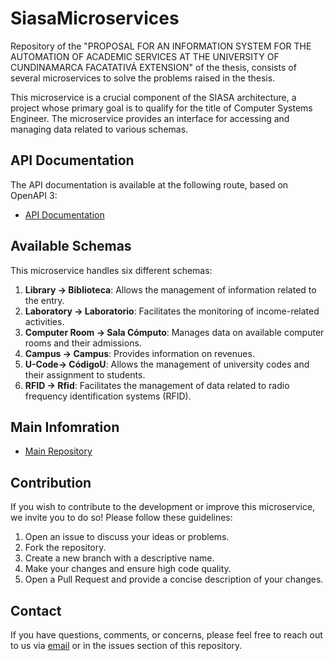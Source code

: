 # SiasaMicroservices
Repository of the "PROPOSAL FOR AN INFORMATION SYSTEM FOR THE AUTOMATION OF ACADEMIC SERVICES AT THE UNIVERSITY OF CUNDINAMARCA FACATATIVÁ EXTENSION" of the thesis, consists of several microservices to solve the problems raised in the thesis.

This microservice is a crucial component of the SIASA architecture, a project whose primary goal is to qualify for the title of Computer Systems Engineer. The microservice provides an interface for accessing and managing data related to various schemas.

## API Documentation

The API documentation is available at the following route, based on OpenAPI 3:

- [API Documentation](/swagger-ui/index.html#/)

## Available Schemas

This microservice handles six different schemas:

1. **Library -> Biblioteca**: Allows the management of information related to the entry.
2. **Laboratory -> Laboratorio**: Facilitates the monitoring of income-related activities.
3. **Computer Room -> Sala Cómputo**: Manages data on available computer rooms and their admissions.
4. **Campus -> Campus**: Provides information on revenues.
5. **U-Code-> CódigoU**: Allows the management of university codes and their assignment to students.
6. **RFID -> Rfid**: Facilitates the management of data related to radio frequency identification systems (RFID).


## Main Infomration
 - [Main Repository](https://github.com/CpuJP/SiasaMicroservices)


## Contribution

If you wish to contribute to the development or improve this microservice, we invite you to do so! Please follow these guidelines:

1. Open an issue to discuss your ideas or problems.
2. Fork the repository.
3. Create a new branch with a descriptive name.
4. Make your changes and ensure high code quality.
5. Open a Pull Request and provide a concise description of your changes.

## Contact

If you have questions, comments, or concerns, please feel free to reach out to us via [email](cpujuanpis@gmail.com) or in the issues section of this repository.
